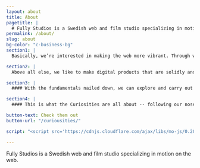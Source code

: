 ```yaml
---
layout: about
title: About
pagetitle: |
  # Fully Studios is a Swedish web and film studio specializing in motion on the web.
permalink: /about/
slug: about
bg-color: "c-business-bg"
section1: |
  Basically, we’re interested in making the web more vibrant. Through websites, illustration and film. Vivid narratives and animated web design.

section2: |
  Above all else, we like to make digital products that are solidly and thoughtfully built.

section3: |
  #### With the fundamentals nailed down, we can explore and carry out the more dazzling experiments at the intersection of art and code.

section4: |
  #### This is what the Curiosities are all about -- following our noses through barely-charted territories of design. These creative romps keep us sharp and adaptive and, usually, we end up exactly where we need to be.

button-text: Check them out
button-url: "/curiousities/"

script: "<script src='https://cdnjs.cloudflare.com/ajax/libs/mo-js/0.288.1/mo.min.js'></script><script src='//cdnjs.cloudflare.com/ajax/libs/SVG-Morpheus/0.3.2/svg-morpheus.js'></script>"

---
```


Fully Studios is a Swedish web and film studio specializing in motion on the web.